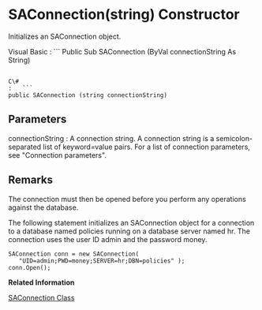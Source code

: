 <!-- loio3c122e576c5f10148df48eba0dfdbb22 -->

# SAConnection\(string\) Constructor

Initializes an SAConnection object.



Visual Basic
:   ```
Public Sub SAConnection (ByVal connectionString As String)
```

C\#
:   ```
public SAConnection (string connectionString)
```



## Parameters

connectionString
:   A connection string. A connection string is a semicolon-separated list of keyword=value pairs. For a list of connection parameters, see "Connection parameters".



## Remarks

The connection must then be opened before you perform any operations against the database.



The following statement initializes an SAConnection object for a connection to a database named policies running on a database server named hr. The connection uses the user ID admin and the password money.

```
SAConnection conn = new SAConnection( 
   "UID=admin;PWD=money;SERVER=hr;DBN=policies" ); 
conn.Open();
```

**Related Information**  


[SAConnection Class](saconnection-class-3c126bb.md "Represents a connection to a database.")

